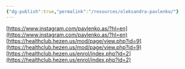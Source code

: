 ```yaml
---
{"dg-publish":true,"permalink":"/resources/oleksandra-pavlenko/"}
---
```


[https://www.instagram.com/pavlenko.as/?hl=en](https://www.instagram.com/pavlenko.as/?hl=en)
[https://healthclub.hezen.us/mod/page/view.php?id=9](https://healthclub.hezen.us/mod/page/view.php?id=9)
[https://healthclub.hezen.us/enrol/index.php?id=2](https://healthclub.hezen.us/enrol/index.php?id=2)